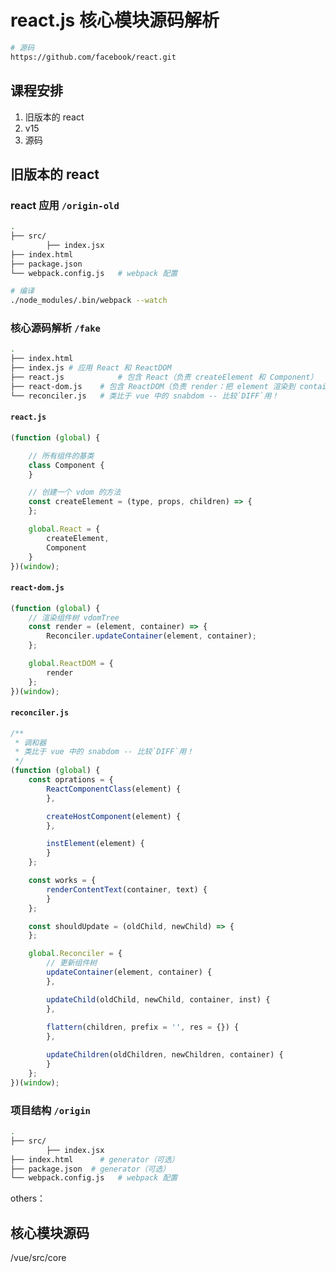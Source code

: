 # react.js 核心模块源码解析

```sh
# 源码
https://github.com/facebook/react.git
```

## 课程安排

1. 旧版本的 react
2. v15
3. 源码

## 旧版本的 react

### react 应用 `/origin-old`

```sh
.
├── src/
		├── index.jsx
├── index.html
├── package.json
└── webpack.config.js	# webpack 配置

# 编译
./node_modules/.bin/webpack --watch
```

### 核心源码解析 `/fake`

```sh
.
├── index.html
├── index.js # 应用 React 和 ReactDOM
├── react.js			# 包含 React（负责 createElement 和 Component）
├── react-dom.js	# 包含 ReactDOM（负责 render：把 element 渲染到 container 上）
└── reconciler.js	# 类比于 vue 中的 snabdom -- 比较`DIFF`用！
```

#### `react.js`

```js
(function (global) {

    // 所有组件的基类
    class Component {
    }

    // 创建一个 vdom 的方法
    const createElement = (type, props, children) => {
    };

    global.React = {
        createElement,
        Component
    }
})(window);
```

#### `react-dom.js`

```js
(function (global) {
    // 渲染组件树 vdomTree
    const render = (element, container) => {
        Reconciler.updateContainer(element, container);
    };

    global.ReactDOM = {
        render
    };
})(window);
```

#### `reconciler.js`

```js
/**
 * 调和器
 * 类比于 vue 中的 snabdom -- 比较`DIFF`用！
 */
(function (global) {
    const oprations = {
        ReactComponentClass(element) {
        },

        createHostComponent(element) {
        },

        instElement(element) {
        }
    };

    const works = {
        renderContentText(container, text) {
        }
    };

    const shouldUpdate = (oldChild, newChild) => {
    };

    global.Reconciler = {
      	// 更新组件树
        updateContainer(element, container) {
        },

        updateChild(oldChild, newChild, container, inst) {
        },
      
        flattern(children, prefix = '', res = {}) {
        },

        updateChildren(oldChildren, newChildren, container) {
        }
    };
})(window);
```

### 项目结构 `/origin`

```sh
.
├── src/
		├── index.jsx
├── index.html  	# generator（可选）
├── package.json  # generator（可选）
└── webpack.config.js	# webpack 配置
```

others：

## 核心模块源码

/vue/src/core